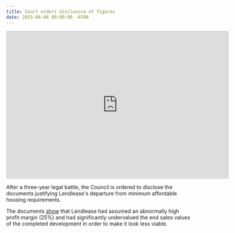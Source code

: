 ```yaml
---
title: Court orders disclosure of figures
date: 2015-06-06 00:00:00 -0700
---
```

<iframe width="600" height="400" src="https://www.youtube.com/embed/4Niw5_OaLu0" frameborder="0" allow="accelerometer; autoplay; encrypted-media; gyroscope; picture-in-picture" allowfullscreen></iframe>

After a three-year legal battle, the Council is ordered to disclose the documents justifying Lendlease's departure from minimum affordable housing requirements.

The documents [show](https://www.theguardian.com/cities/2015/jun/25/london-developers-viability-planning-affordable-social-housing-regeneration-oliver-wainwright) that Lendlease had assumed an abnormally high profit margin (25%) and had significantly undervalued the end sales values of the completed development in order to make it look less viable. 

